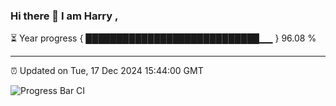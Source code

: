 ### Hi there 👋 I am Harry , 

⏳ Year progress { ████████████████████████████▁▁ } 96.08 %

---

⏰ Updated on Tue, 17 Dec 2024 15:44:00 GMT

![Progress Bar CI](https://github.com/duykhang68/duykhang68/workflows/Progress%20Bar%20CI/badge.svg)
